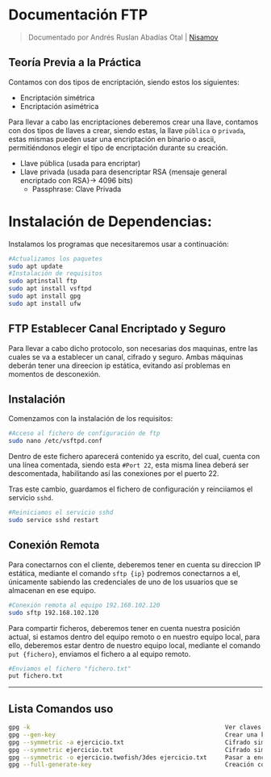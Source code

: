 # Documentación FTP
<!--Documentado por Andrés Abadías (Nisamov)-->
> Documentado por Andrés Ruslan Abadías Otal | [Nisamov](https://github.com/Nisamov)

## Teoría Previa a la Práctica
Contamos con dos tipos de encriptación, siendo estos los siguientes:
- Encriptación simétrica
- Encriptación asimétrica

Para llevar a cabo las encriptaciones deberemos crear una llave, contamos con dos tipos de llaves a crear, siendo estas, la llave `pública` o `privada`, estas mismas pueden usar una encriptación en binario o ascii, permitiéndonos elegir el tipo de encriptación durante su creación.
- Llave pública (usada para encriptar)
- Llave privada (usada para desencriptar RSA {mensaje general encriptado con RSA}-> 4096 bits)
    - Passphrase: Clave Privada

# Instalación de Dependencias:
Instalamos los programas que necesitaremos usar a continuación:
```bash
#Actualizamos los paquetes
sudo apt update
#Instalación de requisitos
sudo aptinstall ftp
sudo apt install vsftpd
sudo apt install gpg
sudo apt install ufw
```

## FTP Establecer Canal Encriptado y Seguro
Para llevar a cabo dicho protocolo, son necesarias dos maquinas, entre las cuales se va a establecer un canal, cifrado y seguro.
Ambas máquinas deberán tener una direecion ip estática, evitando así problemas en momentos de desconexión.

## Instalación
Comenzamos con la instalación de los requisitos:
```bash
#Acceso al fichero de configuración de ftp
sudo nano /etc/vsftpd.conf
```
Dentro de este fichero aparecerá contenido ya escrito, del cual, cuenta con una línea comentada, siendo esta `#Port 22`, esta misma linea deberá ser descomentada, habilitando así las conexiones por el puerto 22.

Tras este cambio, guardamos el fichero de configuración y reinciiamos el servicio `sshd`.
```bash
#Reiniciamos el servicio sshd
sudo service sshd restart
```
## Conexión Remota
Para conectarnos con el cliente, deberemos tener en cuenta su direccion IP estática, mediante el comando `sftp {ip}` podremos conectarnos a el, únicamente sabiendo las credenciales de uno de los usuarios que se almacenan en ese equipo.
```bash
#Conexión remota al equipo 192.168.102.120
sudo sftp 192.168.102.120
```

Para compartir ficheros, deberemos tener en cuenta nuestra posición actual, si estamos dentro del equipo remoto o en nuestro equipo local, para ello, deberemos estar dentro de nuestro equipo local, mediante el comando `put {fichero}`, enviamos el fichero a al equipo remoto.
```bash
#Enviamos el fichero "fichero.txt"
put fichero.txt
```
---
## Lista Comandos uso
```bash
gpg -k                                                      Ver claves
gpg --gen-key			                                    Crear una key
gpg --symmetric -a ejercicio.txt	                        Cifrado simétrico
gpg --symmetric ejercicio.txt                               Cifrado simétrico en binario
gpg --symmetric -o ejercicio.twofish/3des ejercicio.txt     Pasar a encriptación 3des o twofish
gpg --full-generate-key                                     Creación completa de una key (elección de Bits)
```